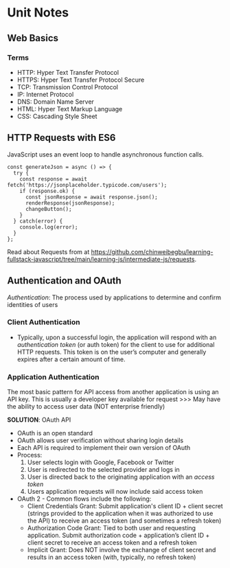 # Unit Notes

## Web Basics
### Terms
- HTTP: Hyper Text Transfer Protocol
- HTTPS: Hyper Text Transfer Protocol Secure
- TCP: Transmission Control Protocol
- IP: Internet Protocol
- DNS: Domain Name Server
- HTML: Hyper Text Markup Language
- CSS: Cascading Style Sheet

## HTTP Requests with ES6
JavaScript uses an event loop to handle asynchronous function calls.
```
const generateJson = async () => {
  try {
    const response = await fetch('https://jsonplaceholder.typicode.com/users');
    if (response.ok) {
      const jsonResponse = await response.json();
      renderResponse(jsonResponse);
      changeButton();
    }
  } catch(error) {
    console.log(error);
  }
};
```

Read about Requests from at https://github.com/chinweibegbu/learning-fullstack-javascript/tree/main/learning-js/intermediate-js/requests.

## Authentication and OAuth
*Authentication*: The process used by applications to determine and confirm identities of users

### Client Authentication
- Typically, upon a successful login, the application will respond with an *authentication token* (or auth token) for the client to use for additional HTTP requests. This token is on the user’s computer and generally expires after a certain amount of time.

### Application Authentication
The most basic pattern for API access from another application is using an API key. This is usually a developer key available for request >>> May have the ability to access user data (NOT enterprise friendly)

**SOLUTION**: OAuth API
- OAuth is an open standard
- OAuth allows user verification without sharing login details
- Each API is required to implement their own version of OAuth
- Process:
  1. User selects login with Google, Facebook or Twitter
  2. User is redirected to the selected provider and logs in
  3. User is directed back to the originating application with an *access token*
  4. Users application requests will now include said access token
- OAuth 2 - Common flows include the following:
  - Client Credentials Grant: Submit application's client ID + client secret (strings provided to the application when it was authorized to use the API) to receive an access token (and sometimes a refresh token)
  - Authorization Code Grant: Tied to both user and requesting application. Submit authorization code + application’s client ID + client secret to receive an access token and a refresh token
  - Implicit Grant: Does NOT involve the exchange of client secret and results in an access token (with, typically, no refresh token)